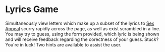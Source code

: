 Lyrics Game
===========

Simultaneously view letters which make up a subset of the lyrics to [Sex Appeal](https://www.dropbox.com/s/b0dlzv3la4cv7tb/Sex%20Appeal%20-%20MASTER.mp3?dl=0) scurry rapidly across the page, as well as exist scrambled in a line. You may try to guess, using the form provided, which lyric is being shown and will receive feedback regarding the corectness of your guess. Stuck? You're in luck! Two hints are available to assist the user. 
